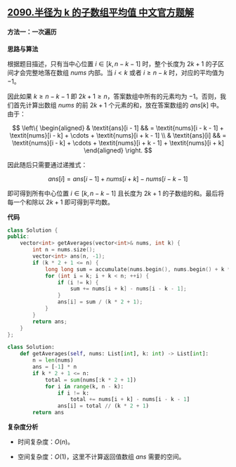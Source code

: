## [2090.半径为 k 的子数组平均值 中文官方题解](https://leetcode.cn/problems/k-radius-subarray-averages/solutions/100000/ban-jing-wei-k-de-zi-shu-zu-ping-jun-zhi-jqo8)

#### 方法一：一次遍历

**思路与算法**

根据题目描述，只有当中心位置 $i \in [k, n-k-1]$ 时，整个长度为 $2k+1$ 的子区间才会完整地落在数组 $\textit{nums}$ 内部。当 $i < k$ 或者 $i \geq n-k$ 时，对应的平均值为 $-1$。

因此如果 $k \geq n-k-1$ 即 $2k+1 \geq n$，答案数组中所有的元素均为 $-1$。否则，我们首先计算出数组 $\textit{nums}$ 的前 $2k+1$ 个元素的和，放在答案数组的 $\textit{ans}[k]$ 中。由于：

$$
\left\{
\begin{aligned}
& \textit{ans}[i - 1] && = \textit{nums}[i - k - 1] + \textit{nums}[i - k] + \cdots + \textit{nums}[i + k - 1] \\
& \textit{ans}[i] && = \textit{nums}[i - k] + \cdots + \textit{nums}[i + k - 1] + \textit{nums}[i + k]
\end{aligned}
\right.
$$

因此随后只需要通过递推式：

$$
\textit{ans}[i] = \textit{ans}[i - 1] + \textit{nums}[i + k] - \textit{nums}[i - k - 1]
$$

即可得到所有中心位置 $i \in [k, n-k-1]$ 且长度为 $2k+1$ 的子数组的和。最后将每一个和除以 $2k+1$ 即可得到平均数。

**代码**

```C++ [sol1-C++]
class Solution {
public:
    vector<int> getAverages(vector<int>& nums, int k) {
        int n = nums.size();
        vector<int> ans(n, -1);
        if (k * 2 + 1 <= n) {
            long long sum = accumulate(nums.begin(), nums.begin() + k * 2 + 1, 0LL);
            for (int i = k; i + k < n; ++i) {
                if (i != k) {
                    sum += nums[i + k] - nums[i - k - 1];
                }
                ans[i] = sum / (k * 2 + 1);
            }
        }
        return ans;
    }
};
```

```Python [sol1-Python3]
class Solution:
    def getAverages(self, nums: List[int], k: int) -> List[int]:
        n = len(nums)
        ans = [-1] * n
        if k * 2 + 1 <= n:
            total = sum(nums[:k * 2 + 1])
            for i in range(k, n - k):
                if i != k:
                    total += nums[i + k] - nums[i - k - 1]
                ans[i] = total // (k * 2 + 1)
        return ans
```

**复杂度分析**

- 时间复杂度：$O(n)$。

- 空间复杂度：$O(1)$，这里不计算返回值数组 $\textit{ans}$ 需要的空间。